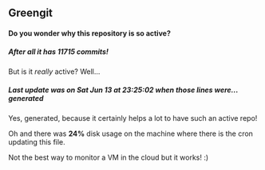 ## Greengit

#### Do you wonder why this repository is so active?

##### After all it has 11715 commits!

But is it *really* active? Well...

##### Last update was on Sat Jun 13 at 23:25:02 when those lines were... generated

Yes, generated, because it certainly helps a lot to have such an active repo!

Oh and there was **24%** disk usage on the machine
where there is the cron updating this file.

Not the best way to monitor a VM in the cloud but it works! :)

